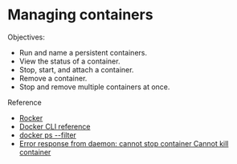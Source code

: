 # Managing containers

Objectives:

* Run and name a persistent containers.
* View the status of a container.
* Stop, start, and attach a container.
* Remove a container.
* Stop and remove multiple containers at once.

Reference

* [Rocker](https://www.rocker-project.org/)
* [Docker CLI reference](https://docs.docker.com/engine/reference/commandline/docker/)
* [docker ps --filter](https://docs.docker.com/engine/reference/commandline/ps/#filtering)
* [Error response from daemon: cannot stop container Cannot kill container](https://github.com/2DegreesInvesting/resources/issues/272)
